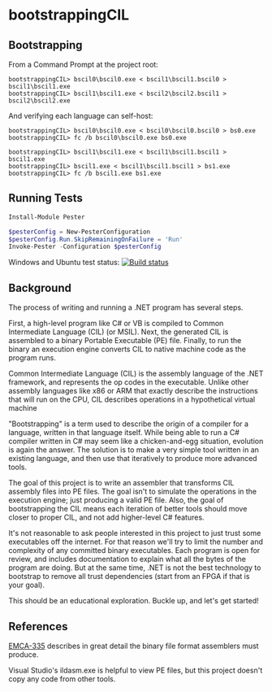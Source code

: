 bootstrappingCIL
================

Bootstrapping
-------------

From a Command Prompt at the project root:

    bootstrappingCIL> bscil0\bscil0.exe < bscil1\bscil1.bscil0 > bscil1\bscil1.exe
    bootstrappingCIL> bscil1\bscil1.exe < bscil2\bscil2.bscil1 > bscil2\bscil2.exe
    
And verifying each language can self-host:

    bootstrappingCIL> bscil0\bscil0.exe < bscil0\bscil0.bscil0 > bs0.exe
    bootstrappingCIL> fc /b bscil0\bscil0.exe bs0.exe
    
    bootstrappingCIL> bscil1\bscil1.exe < bscil1\bscil1.bscil1 > bscil1.exe
    bootstrappingCIL> bscil1.exe < bscil1\bscil1.bscil1 > bs1.exe
    bootstrappingCIL> fc /b bscil1.exe bs1.exe


Running Tests
-------------

```powershell
Install-Module Pester

$pesterConfig = New-PesterConfiguration
$pesterConfig.Run.SkipRemainingOnFailure = 'Run'
Invoke-Pester -Configuration $pesterConfig
```

Windows and Ubuntu test status: [![Build status](https://ci.appveyor.com/api/projects/status/cnd0aqt66wc98ncm)](https://ci.appveyor.com/project/darthwalsh/bootstrappingcil)

Background
----------

The process of writing and running a .NET program has several steps.

First, a high-level program like C# or VB is compiled to Common Intermediate Language (CIL) (or MSIL).
Next, the generated CIL is assembled to a binary Portable Executable (PE) file.
Finally, to run the binary an execution engine converts CIL to native machine code as the program runs.

Common Intermediate Language (CIL) is the assembly language of the .NET framework, and represents the op codes in the executable.
Unlike other assembly languages like x86 or ARM that exactly describe the instructions that will run on the CPU,
CIL describes operations in a hypothetical virtual machine 
 
"Bootstrapping" is a term used to describe the origin of a compiler for a language, written in that language itself.
While being able to run a C# compiler written in C# may seem like a chicken-and-egg situation, evolution is again the answer.
The solution is to make a very simple tool written in an existing language, and then use that iteratively to produce more advanced tools.

The goal of this project is to write an assembler that transforms CIL assembly files into PE files.
The goal isn't to simulate the operations in the execution engine; just producing a valid PE file. 
Also, the goal of bootstrapping the CIL means each iteration of better tools should move closer to proper CIL, and not add higher-level C# features.

It's not reasonable to ask people interested in this project to just trust some executables off the internet.
For that reason we'll try to limit the number and complexity of any committed binary executables.
Each program is open for review, and includes documentation to explain what all the bytes of the program are doing.
But at the same time, .NET is not the best technology to bootstrap to remove all trust dependencies (start from an FPGA if that is your goal).

This should be an educational exploration. Buckle up, and let's get started!

References
----------

[EMCA-335](https://www.ecma-international.org/publications/files/ECMA-ST/ECMA-335.pdf) describes in great detail the binary file format assemblers must produce.

Visual Studio's ildasm.exe is helpful to view PE files, but this project doesn't copy any code from other tools.
